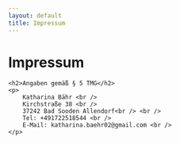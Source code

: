 ```yaml
---
layout: default
title: Impressum
---
```


<div class="post">
	<h1 class="pageTitle">Impressum </h1>
		
    <h2>Angaben gemäß § 5 TMG</h2>
    <p>
        Katharina Bähr <br /> 
        Kirchstraße 38 <br /> 
        37242 Bad Sooden Allendorf<br /> <br /> 
        Tel: +491722518544 <br /> 
        E-Mail: katharina.baehr02@gmail.com <br /> 
    </p>
		
</div>
